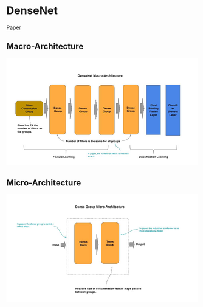 
# DenseNet

[Paper](https://arxiv.org/pdf/1608.06993.pdf)

## Macro-Architecture

<img src='macro.jpg'>

## Micro-Architecture

<img src='micro.jpg'>

